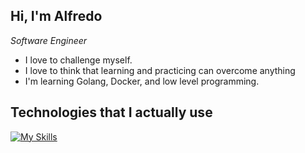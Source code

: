 ## Hi, I'm Alfredo

*Software Engineer*

- I love to challenge myself.
- I love to think that learning and practicing can overcome anything
- I'm learning Golang, Docker, and low level programming.

## Technologies that I actually use

[![My Skills](https://skillicons.dev/icons?i=ts,js,nodejs,vite,react,py,django,java,spring,maven,mongodb,mysql,vim,vscode)](https://skillicons.dev)
